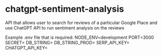 # chatgpt-sentiment-analysis
 API that allows user to search for reviews of a particular Google Place and use ChatGPT API to run sentiment analysis on the reviews

Example .env file that is required:
NODE_ENV=development
PORT=3000
SECRET=
DB_STRING=
DB_STRING_PROD=<your production database string>
SERP_API_KEY=
CHATGPT_API_KEY=
